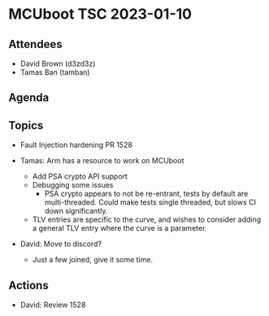 # MCUboot TSC 2023-01-10

## Attendees

- David Brown (d3zd3z)
- Tamas Ban (tamban)

## Agenda

## Topics

- Fault Injection hardening PR 1528

- Tamas: Arm has a resource to work on MCUboot
  - Add PSA crypto API support
  - Debugging some issues
    - PSA crypto appears to not be re-entrant, tests by default are
      multi-threaded.  Could make tests single threaded, but slows CI
      down significantly.
  - TLV entries are specific to the curve, and wishes to consider
    adding a general TLV entry where the curve is a parameter.

- David: Move to discord?
  - Just a few joined, give it some time.

## Actions

- David: Review 1528
